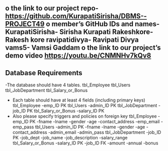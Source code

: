 o the link to our project repo-https://github.com/KurapatiSirisha/DBMS--PROJECT49
o member’s GitHub IDs and names- 
KurapatiSirisha- Sirisha Kurapati
Rakeshkore- Rakesh kore
ravipatidivya- Ravipati Divya
vams5- Vamsi Gaddam 
o the link to our project’s demo video 
https://youtu.be/CNMNHv7kQv8
------------------------------------------------------------------------------------------
Database Requirements
------------------------------------------------------------------------------------------
-The database should have 4 tables.
    tbl_Employee
    tbl_Users
    tbl_JobDepartment
    tbl_Salary_or_Bonus
- Each table should have at least 4 fields (including primary keys)
    tbl_Employee
        -emp_ID PK
    tbl_Users
        -admin_ID PK
    tbl_JobDepartment
        -job_ID PK
    tbl_Salary_or_Bonus
        -salary_ID PK
- Also please specify triggers and policies on foreign key
tbl_Employee
        -emp_ID PK
        -fname
        -lname
        -gender
        -age
        -contact_address
        -emp_email
        -emp_pass
    tbl_Users
        -admin_ID PK
        -fname
        -lname
        -gender
        -age
        -contact_address
        -admin_email
        -admin_pass
    tbl_JobDepartment
        -job_ID PK
        -job_dept
        -job_name
        -job_description
        -salary_range
    tbl_Salary_or_Bonus
        -salary_ID PK
        -job_ID FK
        -amount
        -annual
        -bonus
